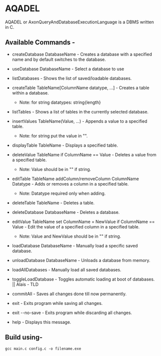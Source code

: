 # AQADEL
AQADEL or AxonQueryAndDatabaseExecutionLanguage is a DBMS written in C.

## Available Commands - 
- createDatabase DatabaseName  -  Creates a database with a specified name and by default switches to the database.

- useDatabase DatabaseName  -  Select a database to use

- listDatabases  -  Shows the list of saved/loadable databases.

- createTable TableName[ColumnName datatype, ...]  -  Creates a table within a database.
  - Note: for string datatypes: string{length}

- listTables  -  Shows a list of tables in the currently selected database.

- insertValues TableName(Value, ...)  -  Appends a value to a specified table.
  - Note: for string put the value in "".

- displayTable TableName  -  Displays a specified table.

- deleteValue TableName if ColumnName == Value  -  Deletes a value from a specified table.
  - Note: Value should be in "" if string.

- editTable TableName addColumn/removeColumn ColumnName Datatype  -  Adds or removes a column in a specified table.
  - Note: Datatype required only when adding.

- deleteTable TableName  -  Deletes a table.

- deleteDatabase DatabaseName  -  Deletes a database.

- editValue TableName set ColumnName = NewValue if ColumnName == Value  -  Edit the value of a specified column in a specified table.
  - Note: Value and NewValue should be in "" if string.

- loadDatabase DatabaseName  -  Manually load a specific saved database.

- unloadDatabase DatabaseName  -  Unloads a database from memory.

- loadAllDatabases  -  Manually load all saved databases.

- toggleLoadDatabase  -  Toggles automatic loading at boot of databases. || Alais - TLD

- commitAll  -  Saves all changes done till now permanently.

- exit  -  Exits program while saving all changes.

- exit --no-save  -  Exits program while discarding all changes.

- help  -  Displays this message.

## Build using-
    gcc main.c config.c -o filename.exe

